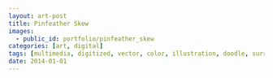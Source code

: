 ```yaml
---
layout: art-post
title: Pinfeather Skew
images:
  - public_id: portfolio/pinfeather_skew
categories: [art, digital]
tags: [multimedia, digitized, vector, color, illustration, doodle, surreal]
date: 2014-01-01
---
```

